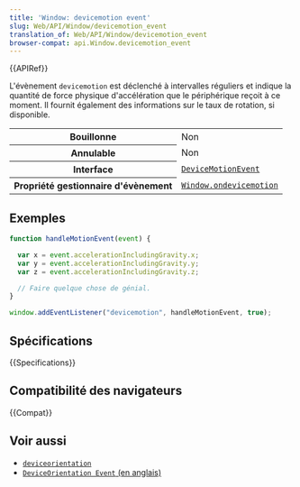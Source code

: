 ```yaml
---
title: 'Window: devicemotion event'
slug: Web/API/Window/devicemotion_event
translation_of: Web/API/Window/devicemotion_event
browser-compat: api.Window.devicemotion_event
---
```

{{APIRef}}

L'évènement `devicemotion` est déclenché à intervalles réguliers et indique la quantité de force physique d'accélération que le périphérique reçoit à ce moment. Il fournit également des informations sur le taux de rotation, si disponible.

<table class="properties">
  <tbody>
    <tr>
      <th scope="row">Bouillonne</th>
      <td>Non</td>
    </tr>
    <tr>
      <th scope="row">Annulable</th>
      <td>Non</td>
    </tr>
    <tr>
      <th scope="row">Interface</th>
      <td><a href="/fr/docs/Web/API/DeviceMotionEvent"><code>DeviceMotionEvent</code></a></td>
    </tr>
    <tr>
      <th scope="row">Propriété gestionnaire d'évènement</th>
      <td><a href="/fr/docs/Web/API/Window/ondevicemotion"><code>Window.ondevicemotion</code></a></td>
    </tr>
  </tbody>
</table>

## Exemples

```js
function handleMotionEvent(event) {

  var x = event.accelerationIncludingGravity.x;
  var y = event.accelerationIncludingGravity.y;
  var z = event.accelerationIncludingGravity.z;

  // Faire quelque chose de génial.
}

window.addEventListener("devicemotion", handleMotionEvent, true);
```

## Spécifications

{{Specifications}}

## Compatibilité des navigateurs

{{Compat}}

## Voir aussi

- [`deviceorientation`](/fr/docs/Web/API/Window/deviceorientation_event)
- [`DeviceOrientation Event` (en anglais)](https://www.w3.org/TR/orientation-event/#devicemotion)
